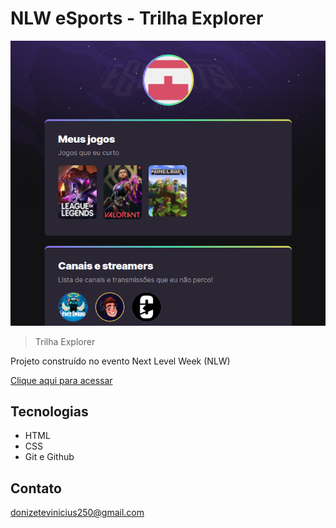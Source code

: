 # NLW eSports - Trilha Explorer

![preview](./preview.png)

> Trilha Explorer

Projeto construído no evento Next Level Week (NLW)

[Clique aqui para acessar](https://vini3001.github.io/nlw-esports-explorer/)

## Tecnologias

- HTML
- CSS
- Git e Github

## Contato

donizetevinicius250@gmail.com